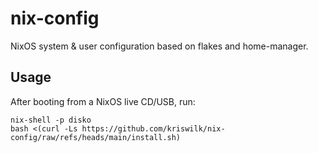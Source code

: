 # nix-config

NixOS system & user configuration based on flakes and home-manager.

## Usage

After booting from a NixOS live CD/USB, run:

```
nix-shell -p disko
bash <(curl -Ls https://github.com/kriswilk/nix-config/raw/refs/heads/main/install.sh)
```